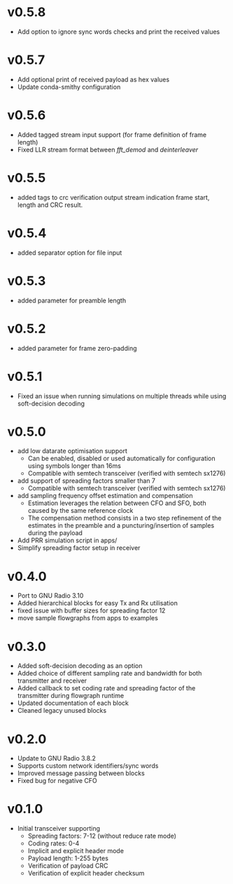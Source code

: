 # v0.5.8
- Add option to ignore sync words checks and print the received values
# v0.5.7
- Add optional print of received payload as hex values
- Update conda-smithy configuration 
# v0.5.6
- Added tagged stream input support (for frame definition of frame length)
- Fixed LLR stream format between _fft\_demod_ and _deinterleaver_ 
# v0.5.5
- added tags to crc verification output stream indication frame start, length and CRC result.
# v0.5.4
- added separator option for file input
# v0.5.3
- added parameter for preamble length
# v0.5.2
- added parameter for frame zero-padding

# v0.5.1
- Fixed an issue when running simulations on multiple threads while using soft-decision decoding

# v0.5.0
- add low datarate optimisation support
    - Can be enabled, disabled or used automatically for configuration using symbols longer than 16ms
    - Compatible with semtech transceiver (verified with semtech sx1276)
- add support of spreading factors smaller than 7
    - Compatible with semtech transceiver (verified with semtech sx1276)
- add sampling frequency offset estimation and compensation
    - Estimation leverages the relation between CFO and SFO, both caused by the same reference clock
    - The compensation method consists in a two step refinement of the estimates in the preamble and a puncturing/insertion of samples during the payload
- Add PRR simulation script in apps/
- Simplify spreading factor setup in receiver 

# v0.4.0
- Port to GNU Radio 3.10
- Added hierarchical blocks for easy Tx and Rx utilisation
- fixed issue with buffer sizes for spreading factor 12
- move sample flowgraphs from apps to examples

# v0.3.0
- Added soft-decision decoding as an option
- Added choice of different sampling rate and bandwidth for both transmitter and receiver
- Added callback to set coding rate and spreading factor of the transmitter during flowgraph runtime
- Updated documentation of each block
- Cleaned legacy unused blocks

# v0.2.0
 - Update to GNU Radio 3.8.2
 - Supports custom network identifiers/sync words
 - Improved message passing between blocks
 - Fixed bug for negative CFO

# v0.1.0
- Initial transceiver supporting 
    - Spreading factors: 7-12 (without reduce rate mode)
    - Coding rates: 0-4
    - Implicit and explicit header mode
    - Payload length: 1-255 bytes
    - Verification of payload CRC
    - Verification of explicit header checksum

